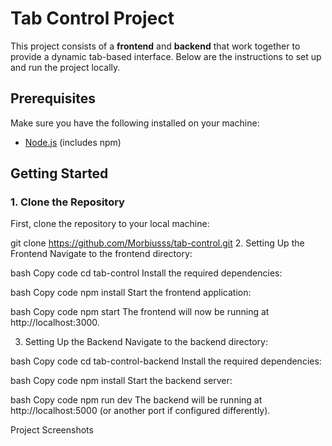 # Tab Control Project

This project consists of a **frontend** and **backend** that work together to provide a dynamic tab-based interface. Below are the instructions to set up and run the project locally.

## Prerequisites

Make sure you have the following installed on your machine:

- [Node.js](https://nodejs.org/) (includes npm)

## Getting Started

### 1. Clone the Repository

First, clone the repository to your local machine:


git clone https://github.com/Morbiusss/tab-control.git
2. Setting Up the Frontend
Navigate to the frontend directory:

bash
Copy code
cd tab-control
Install the required dependencies:

bash
Copy code
npm install
Start the frontend application:

bash
Copy code
npm start
The frontend will now be running at http://localhost:3000.

3. Setting Up the Backend
Navigate to the backend directory:

bash
Copy code
cd tab-control-backend
Install the required dependencies:

bash
Copy code
npm install
Start the backend server:

bash
Copy code
npm run dev
The backend will be running at http://localhost:5000 (or another port if configured differently).

Project Screenshots
